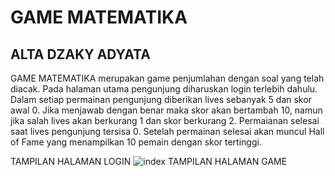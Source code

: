 <h1> GAME MATEMATIKA </h1>
<h2> ALTA DZAKY ADYATA </h2>

GAME MATEMATIKA merupakan game penjumlahan dengan soal yang telah diacak. Pada halaman utama pengunjung diharuskan login terlebih dahulu. Dalam setiap permainan pengunjung diberikan lives sebanyak 5 dan skor awal 0. Jika menjawab dengan benar maka skor akan bertambah 10, namun jika salah lives akan berkurang 1 dan skor berkurang 2. Permaianan selesai saat lives pengunjung tersisa 0. Setelah permainan selesai akan muncul Hall of Fame yang menampilkan 10 pemain dengan skor tertinggi.

TAMPILAN HALAMAN LOGIN
![index](https://user-images.githubusercontent.com/71278831/117678547-b6555f80-b1d9-11eb-9b48-a0746d89df3b.JPG)
TAMPILAN HALAMAN GAME
